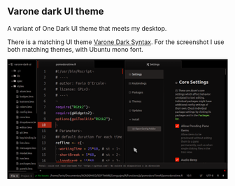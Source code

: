 ## Varone dark UI theme

A variant of One Dark UI theme that meets my desktop.

There is a matching UI theme [Varone Dark Syntax](https://github.com/fndercole/varone-dark-syntax). For the screenshot I use both matching themes, with Ubuntu mono font.

![Screenshots](screenshots/2016-07-08.png)
